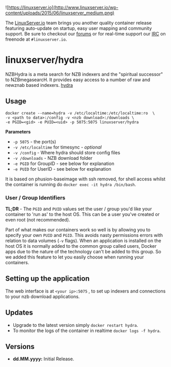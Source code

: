 ![https://linuxserver.io](http://www.linuxserver.io/wp-content/uploads/2015/06/linuxserver_medium.png)

The [LinuxServer.io](https://www.linuxserver.io/) team brings you another quality container release featuring auto-update on startup, easy user mapping and community support. Be sure to checkout our [forums](https://forum.linuxserver.io/index.php) or for real-time support our [IRC](https://www.linuxserver.io/index.php/irc/) on freenode at `#linuxserver.io`.

# linuxserver/hydra

NZBHydra is a meta search for NZB indexers and the "spiritual successor" to NZBmegasearcH. It provides easy access to a number of raw and newznab based indexers. [hydra](https://github.com/theotherp/nzbhydra)

## Usage

```
docker create --name=hydra -v /etc/localtime:/etc/localtime:ro  \
-v <path to data>:/config -v <nzb download>:/downloads \
-e PGID=<gid> -e PUID=<uid> -p 5075:5075 linuxserver/hydra
```

**Parameters**

* `-p 5075` - the port(s)
* `-v /etc/localtime` for timesync - *optional*
* `-v /config` - Where hydra should store config files
* `-v /downloads` - NZB download folder
* `-e PGID` for GroupID - see below for explanation
* `-e PUID` for UserID - see below for explanation

It is based on phusion-baseimage with ssh removed, for shell access whilst the container is running do `docker exec -it hydra /bin/bash`.

### User / Group Identifiers

**TL;DR** - The `PGID` and `PUID` values set the user / group you'd like your container to 'run as' to the host OS. This can be a user you've created or even root (not recommended).

Part of what makes our containers work so well is by allowing you to specify your own `PUID` and `PGID`. This avoids nasty permissions errors with relation to data volumes (`-v` flags). When an application is installed on the host OS it is normally added to the common group called users, Docker apps due to the nature of the technology can't be added to this group. So we added this feature to let you easily choose when running your containers.

## Setting up the application 

The web interface is at `<your ip>:5075` , to set up indexers and connections to your nzb download applications.


## Updates

* Upgrade to the latest version simply `docker restart hydra`.
* To monitor the logs of the container in realtime `docker logs -f hydra`.



## Versions

+ **dd.MM.yyyy:** Initial Release. 


